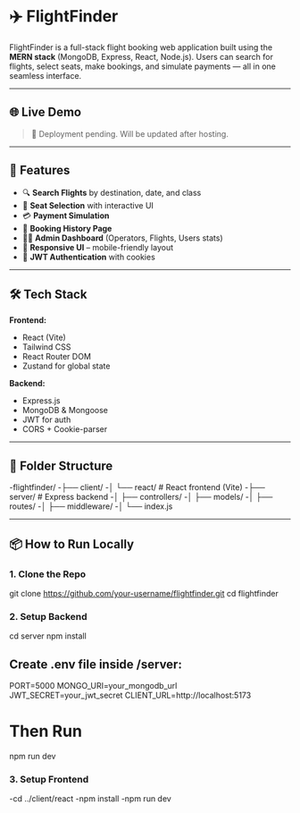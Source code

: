 # ✈️ FlightFinder

FlightFinder is a full-stack flight booking web application built using the **MERN stack** (MongoDB, Express, React, Node.js). Users can search for flights, select seats, make bookings, and simulate payments — all in one seamless interface.

---

## 🌐 Live Demo

> 🚧 Deployment pending. Will be updated after hosting.

---

## 🚀 Features

- 🔍 **Search Flights** by destination, date, and class
- 💺 **Seat Selection** with interactive UI
- 💳 **Payment Simulation**
- 🧾 **Booking History Page**
- 🧑‍💼 **Admin Dashboard** (Operators, Flights, Users stats)
- 🌙 **Responsive UI** – mobile-friendly layout
- 🔐 **JWT Authentication** with cookies

---

## 🛠️ Tech Stack

**Frontend:**

- React (Vite)
- Tailwind CSS
- React Router DOM
- Zustand for global state

**Backend:**

- Express.js
- MongoDB & Mongoose
- JWT for auth
- CORS + Cookie-parser

---

## 📁 Folder Structure

-flightfinder/
-├── client/
-│ └── react/ # React frontend (Vite)
-├── server/ # Express backend
-│ ├── controllers/
-│ ├── models/
-│ ├── routes/
-│ ├── middleware/
-│ └── index.js

---

## 📦 How to Run Locally

### 1. Clone the Repo

git clone https://github.com/your-username/flightfinder.git
cd flightfinder

### 2. Setup Backend

cd server
npm install

## Create .env file inside /server:

PORT=5000
MONGO_URI=your_mongodb_url
JWT_SECRET=your_jwt_secret
CLIENT_URL=http://localhost:5173

# Then Run

npm run dev

### 3. Setup Frontend

-cd ../client/react
-npm install
-npm run dev
